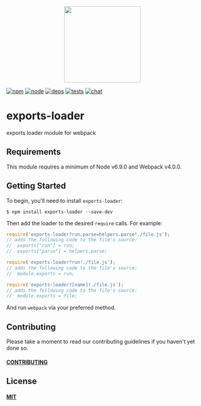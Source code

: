 <div align="center">
  <a href="https://github.com/webpack/webpack">
    <img width="200" height="200" src="https://webpack.js.org/assets/icon-square-big.svg">
  </a>
</div>

[![npm][npm]][npm-url]
[![node][node]][node-url]
[![deps][deps]][deps-url]
[![tests][tests]][tests-url]
[![chat][chat]][chat-url]

# exports-loader

exports loader module for webpack

## Requirements

This module requires a minimum of Node v6.9.0 and Webpack v4.0.0.

## Getting Started

To begin, you'll need to install `exports-loader`:

```console
$ npm install exports-loader --save-dev
```

Then add the loader to the desired `require` calls. For example:

```js
require('exports-loader?run,parse=helpers.parse!./file.js');
// adds the following code to the file's source:
//  exports["run"] = run;
//  exports["parse"] = helpers.parse;

require('exports-loader?run!./file.js');
// adds the following code to the file's source:
//  module.exports = run;

require('exports-loader?[name]!./file.js');
// adds the following code to the file's source:
//  module.exports = file;
```

And run `webpack` via your preferred method.

## Contributing

Please take a moment to read our contributing guidelines if you haven't yet done so.

#### [CONTRIBUTING](./.github/CONTRIBUTING.md)

## License

#### [MIT](./LICENSE)

[npm]: https://img.shields.io/npm/v/exports-loader.svg
[npm-url]: https://npmjs.com/package/exports-loader

[node]: https://img.shields.io/node/v/exports-loader.svg
[node-url]: https://nodejs.org

[deps]: https://david-dm.org/webpack-contrib/exports-loader.svg
[deps-url]: https://david-dm.org/webpack-contrib/exports-loader

[tests]: 	https://img.shields.io/circleci/project/github/webpack-contrib/exports-loader.svg
[tests-url]: https://circleci.com/gh/webpack-contrib/exports-loader

[cover]: https://codecov.io/gh/webpack-contrib/exports-loader/branch/master/graph/badge.svg
[cover-url]: https://codecov.io/gh/webpack-contrib/exports-loader

[chat]: https://img.shields.io/badge/gitter-webpack%2Fwebpack-brightgreen.svg
[chat-url]: https://gitter.im/webpack/webpack
